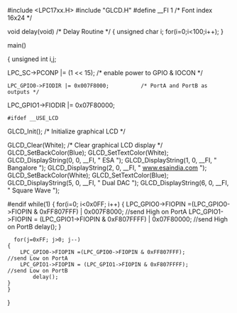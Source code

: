 
#include <LPC17xx.H>
#include "GLCD.H"
#define __FI        1                       /* Font index 16x24               */

void delay(void)		/* Delay Routine */
{
  unsigned char i;
  for(i=0;i<100;i++);
}

main()

{ 
	unsigned int i,j;
	
  LPC_SC->PCONP     |= (1 << 15);            /* enable power to GPIO & IOCON  */
 
	LPC_GPIO0->FIODIR |= 0x007F8000;          /* PortA and PortB as outputs */      
  LPC_GPIO1->FIODIR |= 0x07F80000;
	
	
	#ifdef __USE_LCD
  GLCD_Init();                               /* Initialize graphical LCD      */

  GLCD_Clear(White);                         /* Clear graphical LCD display   */
  GLCD_SetBackColor(Blue);
  GLCD_SetTextColor(White);
  GLCD_DisplayString(0, 0, __FI, "        ESA         ");
  GLCD_DisplayString(1, 0, __FI, "      Bangalore     ");
  GLCD_DisplayString(2, 0, __FI, "  www.esaindia.com  ");
  GLCD_SetBackColor(White);
  GLCD_SetTextColor(Blue);
  GLCD_DisplayString(5, 0, __FI, "     Dual DAC       ");
  GLCD_DisplayString(6, 0, __FI, "   Square Wave      ");
	 
#endif
	while(1)
  {
		for(i=0; i<0x0FF; i++)
	  {
		LPC_GPIO0->FIOPIN =(LPC_GPIO0->FIOPIN & 0xFF807FFF) | 0x007F8000;    //send High on PortA
		LPC_GPIO1->FIOPIN = (LPC_GPIO1->FIOPIN & 0xF807FFFF) | 0x07F80000;    //send High on PortB
			delay();
 	  }
    
	  for(j=0xFF; j>0; j--)
    {
		LPC_GPIO0->FIOPIN =(LPC_GPIO0->FIOPIN & 0xFF807FFF);                //send Low on PortA
		LPC_GPIO1->FIOPIN = (LPC_GPIO1->FIOPIN & 0xF807FFFF);                //send Low on PortB
			delay();
  	}
	}
}

